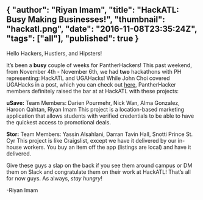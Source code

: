 {
  "author": "Riyan Imam",
  "title": "HackATL: Busy Making Businesses!",
  "thumbnail": "hackatl.png",
  "date": "2016-11-08T23:35:24Z",
  "tags": ["all"],
  "published": true
}
---
Hello Hackers, Hustlers, and Hipsters!

It’s been a **busy** couple of weeks for PantherHackers! This past weekend, from November 4th - November 6th, we had **two** hackathons with PH representing: HackATL and UGAHacks! While John Choi covered UGAHacks in a post, which you can check out [here](http://pantherhackers.com/ugahacks-party-school-turned-hacker-school/), PantherHacker members definitely raised the bar at at HackATL with these projects:  

**uSave:**
Team Members: Darien Pourmehr, Nick Wan, Alma Gonzalez, Haroon Qahtan, Riyan Imam
This project is a location-based marketing application that allows students with verified credentials to be able to have the quickest access to promotional deals.

**Stor:**
Team Members: Yassin Alsahlani, Darran Tavin Hall, Snotti Prince St. Cyr
This project is like Craigslist, except we have it delivered by our in-house workers. You buy an item off the app (listings are local) and have it delivered.  

Give these guys a slap on the back if you see them around campus or DM them on Slack and congratulate them on their work at HackATL! That’s all for now guys. As always, _stay hungry_!

-Riyan Imam
